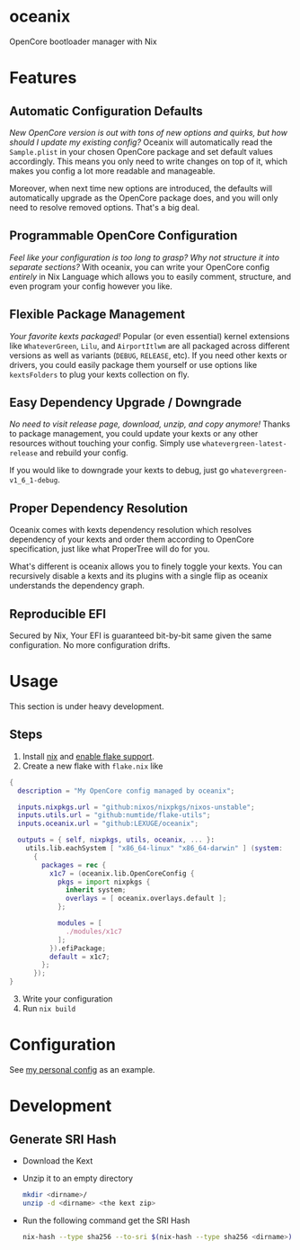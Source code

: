 # oceanix
OpenCore bootloader manager with Nix

# Features
## Automatic Configuration Defaults
*New OpenCore version is out with tons of new options and quirks, but how should I update my existing config?* Oceanix will automatically read the `Sample.plist` in your chosen OpenCore package and set default values accordingly. This means you only need to write changes on top of it, which makes you config a lot more readable and manageable.  

Moreover, when next time new options are introduced, the defaults will automatically upgrade as the OpenCore package does, and you will only need to resolve removed options. That's a big deal.

## Programmable OpenCore Configuration
*Feel like your configuration is too long to grasp? Why not structure it into separate sections?* With oceanix, you can write your OpenCore config *entirely* in Nix Language which allows you to easily comment, structure, and even program your config however you like.

## Flexible Package Management
*Your favorite kexts packaged!* Popular (or even essential) kernel extensions like `WhateverGreen`, `Lilu`, and `AirportItlwm` are all packaged across different versions as well as variants (`DEBUG`, `RELEASE`, etc). If you need other kexts or drivers, you could easily package them yourself or use options like `kextsFolders` to plug your kexts collection on fly.

## Easy Dependency Upgrade / Downgrade
*No need to visit release page, download, unzip, and copy anymore!* Thanks to package management, you could update your kexts or any other resources without touching your config. Simply use `whatevergreen-latest-release` and rebuild your config.  

If you would like to downgrade your kexts to debug, just go `whatevergreen-v1_6_1-debug`.

## Proper Dependency Resolution
Oceanix comes with kexts dependency resolution which resolves dependency of your kexts and order them according to OpenCore specification, just like what ProperTree will do for you.  

What's different is oceanix allows you to finely toggle your kexts. You can recursively disable a kexts and its plugins with a single flip as oceanix understands the dependency graph.

## Reproducible EFI
Secured by Nix, Your EFI is guaranteed bit-by-bit same given the same configuration. No more configuration drifts.

# Usage
This section is under heavy development.  

## Steps
1. Install [nix](https://nixos.org) and [enable flake support](https://nixos.wiki/wiki/Flakes).
2. Create a new flake with `flake.nix` like
```nix
{
  description = "My OpenCore config managed by oceanix";

  inputs.nixpkgs.url = "github:nixos/nixpkgs/nixos-unstable";
  inputs.utils.url = "github:numtide/flake-utils";
  inputs.oceanix.url = "github:LEXUGE/oceanix";

  outputs = { self, nixpkgs, utils, oceanix, ... }:
    utils.lib.eachSystem [ "x86_64-linux" "x86_64-darwin" ] (system:
      {
        packages = rec {
          x1c7 = (oceanix.lib.OpenCoreConfig {
            pkgs = import nixpkgs {
              inherit system;
              overlays = [ oceanix.overlays.default ];
            };

            modules = [
              ./modules/x1c7
            ];
          }).efiPackage;
          default = x1c7;
        };
      });
}
```
3. Write your configuration
3. Run `nix build`

# Configuration
See [my personal config](https://github.com/LEXUGE/opencore-cfg) as an example.

# Development

## Generate SRI Hash

- Download the Kext
- Unzip it to an empty directory

  ```sh
  mkdir <dirname>/
  unzip -d <dirname> <the kext zip>
  ```

- Run the following command get the SRI Hash

  ```sh
  nix-hash --type sha256 --to-sri $(nix-hash --type sha256 <dirname>)
  ```

